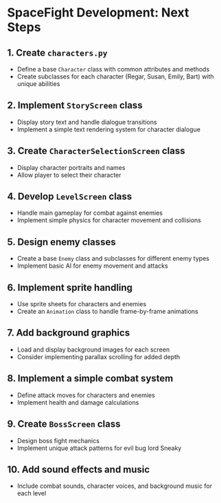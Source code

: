 # SpaceFight Development: Next Steps

## 1. Create `characters.py`
- Define a base `Character` class with common attributes and methods
- Create subclasses for each character (Regar, Susan, Emily, Bart) with unique abilities

## 2. Implement `StoryScreen` class
- Display story text and handle dialogue transitions
- Implement a simple text rendering system for character dialogue

## 3. Create `CharacterSelectionScreen` class
- Display character portraits and names
- Allow player to select their character

## 4. Develop `LevelScreen` class
- Handle main gameplay for combat against enemies
- Implement simple physics for character movement and collisions

## 5. Design enemy classes
- Create a base `Enemy` class and subclasses for different enemy types
- Implement basic AI for enemy movement and attacks

## 6. Implement sprite handling
- Use sprite sheets for characters and enemies
- Create an `Animation` class to handle frame-by-frame animations

## 7. Add background graphics
- Load and display background images for each screen
- Consider implementing parallax scrolling for added depth

## 8. Implement a simple combat system
- Define attack moves for characters and enemies
- Implement health and damage calculations

## 9. Create `BossScreen` class
- Design boss fight mechanics
- Implement unique attack patterns for evil bug lord Sneaky

## 10. Add sound effects and music
- Include combat sounds, character voices, and background music for each level


